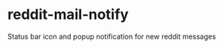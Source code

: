 reddit-mail-notify
==================

Status bar icon and popup notification for new reddit messages
